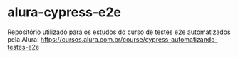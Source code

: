 # alura-cypress-e2e
Repositório utilizado para os estudos do curso de testes e2e automatizados pela Alura: https://cursos.alura.com.br/course/cypress-automatizando-testes-e2e
